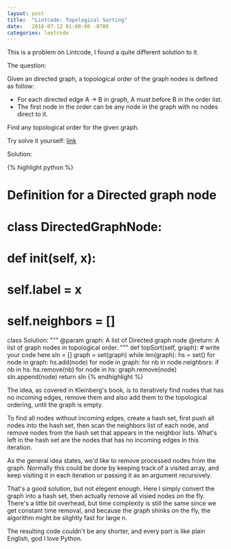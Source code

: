 ```yaml
---
layout: post
title:  "Lintcode: Topological Sorting"
date:   2016-07-12 01:00:00 -0700
categories: leetcode
---
```


This is a problem on Lintcode, I found a quite different solution to it.

The question:

Given an directed graph, a topological order of the graph nodes is defined as follow:

* For each directed edge A -> B in graph, A must before B in the order list.
* The first node in the order can be any node in the graph with no nodes direct to it.

Find any topological order for the given graph.

Try solve it yourself: [link](http://www.lintcode.com/en/problem/topological-sorting/)

Solution:

{% highlight python %}
# Definition for a Directed graph node
# class DirectedGraphNode:
#     def __init__(self, x):
#         self.label = x
#         self.neighbors = []

class Solution:
    """
    @param graph: A list of Directed graph node
    @return: A list of graph nodes in topological order.
    """
    def topSort(self, graph):
        # write your code here
        sln = []
        graph = set(graph)
        while len(graph):
            hs = set()
            for node in graph:
                hs.add(node)
            for node in graph:
                for nb in node.neighbors:
                    if nb in hs:
                        hs.remove(nb)
            for node in hs:
                graph.remove(node)
                sln.append(node)
        return sln
{% endhighlight %}

The idea, as covered in Kleinberg's book, is to iteratively find nodes that has no incoming edges, remove them and also add them to the topological ordering, until the graph is empty.

To find all nodes without incoming edges, create a hash set, first push all nodes into the hash set, then scan the neighbors list of each node, and remove nodes from the hash set that appears in the neighbor lists. What's left in the hash set are the nodes that has no incoming edges in this iteration.

As the general idea states, we'd like to remove processed nodes from the graph. Normally this could be done by keeping track of a visited array, and keep visiting it in each iteration or passing it as an argument recursively. 

That's a good solution, but not elegent enough. Here I simply convert the graph into a hash set, then actually remove all visied nodes on the fly. There's a little bit overhead, but time complexity is still the same since we get constant time removal, and because the graph shinks on the fly, the algorithm might be slightly fast for large n.

The resulting code couldn't be any shorter, and every part is like plain English, god I love Python.



